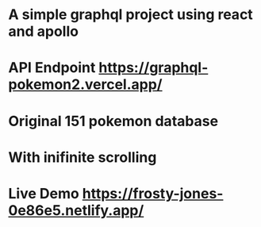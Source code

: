 # A simple graphql project using react and apollo
# API Endpoint https://graphql-pokemon2.vercel.app/
# Original 151 pokemon database
# With inifinite scrolling
# Live Demo https://frosty-jones-0e86e5.netlify.app/
